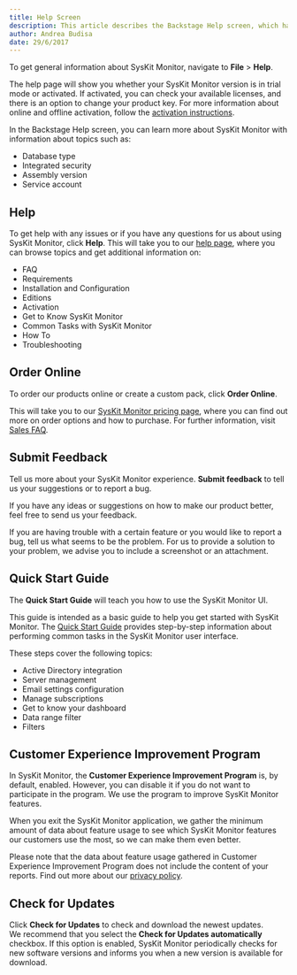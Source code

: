 ```yaml
---
title: Help Screen
description: This article describes the Backstage Help screen, which has additional help and support information for SysKit Monitor.
author: Andrea Budisa
date: 29/6/2017
---
```

To get general information about SysKit Monitor, navigate to **File** > **Help**.

The help page will show you whether your SysKit Monitor version is in trial mode or activated. If activated, you can check your available licenses, and there is an option to change your product key. For more information about online and offline activation, follow the [activation instructions](#internal/activation/online-offline-activation).

In the Backstage Help screen, you can learn more about SysKit Monitor with information about topics such as:

* Database type
* Integrated security
* Assembly version
* Service account

## Help

To get help with any issues or if you have any questions for us about using SysKit Monitor, click **Help**. This will take you to our [help page](https://docs.syskit.com/monitor/), where you can browse topics and get additional information on:

* FAQ
* Requirements
* Installation and Configuration
* Editions
* Activation
* Get to Know SysKit Monitor
* Common Tasks with SysKit Monitor
* How To
* Troubleshooting

## Order Online

To order our products online or create a custom pack, click **Order Online**.

This will take you to our [SysKit Monitor pricing page](https://www.syskit.com/pricing/), where you can find out more on order options and how to purchase. For further information, visit [Sales FAQ](https://acceleratio.net/support/sales-faq/).

## Submit Feedback

Tell us more about your SysKit Monitor experience. **Submit feedback** to tell us your suggestions or to report a bug.

If you have any ideas or suggestions on how to make our product better, feel free to send us your feedback.

If you are having trouble with a certain feature or you would like to report a bug, tell us what seems to be the problem. For us to provide a solution to your problem, we advise you to include a screenshot or an attachment.

## Quick Start Guide

The __Quick Start Guide__ will teach you how to use the SysKit Monitor UI.

This guide is intended as a basic guide to help you get started with SysKit Monitor. The [Quick Start Guide](#internal/get-to-know-syskit-monitor/quick-start-guide) provides step-by-step information about performing common tasks in the SysKit Monitor user interface.

These steps cover the following topics:

* Active Directory integration
* Server management
* Email settings configuration
* Manage subscriptions
* Get to know your dashboard
* Data range filter
* Filters

## Customer Experience Improvement Program

In SysKit Monitor, the __Customer Experience Improvement Program__ is, by default, enabled. However, you can disable it if you do not want to participate in the program. We use the program to improve SysKit Monitor features.

When you exit the SysKit Monitor application, we gather the minimum amount of data about feature usage to see which SysKit Monitor features our customers use the most, so we can make them even better.

Please note that the data about feature usage gathered in Customer Experience Improvement Program does not include the content of your reports. Find out more about our [privacy policy](https://acceleratio.net/privacy-policy/).

## Check for Updates

Click __Check for Updates__ to check and download the newest updates.  
We recommend that you select the **Check for Updates automatically** checkbox. If this option is enabled, SysKit Monitor periodically checks for new software versions and informs you when a new version is available for download.